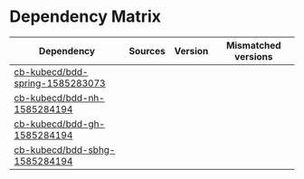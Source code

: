 # Dependency Matrix

Dependency | Sources | Version | Mismatched versions
---------- | ------- | ------- | -------------------
[cb-kubecd/bdd-spring-1585283073](https://github.com/cb-kubecd/bdd-spring-1585283073.git) |  | []() | 
[cb-kubecd/bdd-nh-1585284194](https://github.com/cb-kubecd/bdd-nh-1585284194.git) |  | []() | 
[cb-kubecd/bdd-gh-1585284194](https://github.com/cb-kubecd/bdd-gh-1585284194.git) |  | []() | 
[cb-kubecd/bdd-sbhg-1585284194](https://github.com/cb-kubecd/bdd-sbhg-1585284194.git) |  | []() | 
